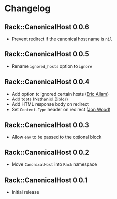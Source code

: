 # Changelog

## Rack::CanonicalHost 0.0.6

  * Prevent redirect if the canonical host name is `nil`

## Rack::CanonicalHost 0.0.5

  * Rename `ignored_hosts` option to `ignore`

## Rack::CanonicalHost 0.0.4

  * Add option to ignored certain hosts ([Eric Allam][rubymaverick])
  * Add tests ([Nathaniel Bibler][nbibler])
  * Add HTML response body on redirect
  * Set `Content-Type` header on redirect ([Jon Wood][jellybob])

## Rack::CanonicalHost 0.0.3

  * Allow `env` to be passed to the optional block

## Rack::CanonicalHost 0.0.2

  * Move `CanonicalHost` into `Rack` namespace

## Rack::CanonicalHost 0.0.1

  * Initial release

[jellybob]: http://github.com/jellybob
[nbibler]: http://github.com/nbibler
[rubymaverick]: http://github.com/rubymaverick
